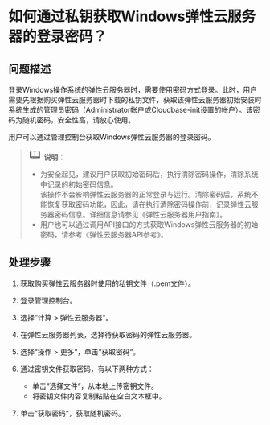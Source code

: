 # 如何通过私钥获取Windows弹性云服务器的登录密码？<a name="dew_01_0065"></a>

## 问题描述<a name="section15998587919"></a>

登录Windows操作系统的弹性云服务器时，需要使用密码方式登录。此时，用户需要先根据购买弹性云服务器时下载的私钥文件，获取该弹性云服务器初始安装时系统生成的管理员密码（Administrator帐户或Cloudbase-init设置的帐户）。该密码为随机密码，安全性高，请放心使用。

用户可以通过管理控制台获取Windows弹性云服务器的登录密码。

>![](public_sys-resources/icon-note.gif) **说明：**   
>-   为安全起见，建议用户获取初始密码后，执行清除密码操作，清除系统中记录的初始密码信息。  
>    该操作不会影响弹性云服务器的正常登录与运行。清除密码后，系统不能恢复获取密码功能，因此，请在执行清除密码操作前，记录弹性云服务器密码信息。详细信息请参见《弹性云服务器用户指南》。  
>-   用户也可以通过调用API接口的方式获取Windows弹性云服务器的初始密码，请参考《弹性云服务器API参考》。  

## 处理步骤<a name="section112531945191015"></a>

1.  获取购买弹性云服务器时使用的私钥文件（.pem文件）。
2.  登录管理控制台。
3.  选择“计算 \> 弹性云服务器“。
4.  在弹性云服务器列表，选择待获取密码的弹性云服务器。
5.  选择“操作 \> 更多“，单击“获取密码“。
6.  通过密钥文件获取密码，有以下两种方式：
    -   单击“选择文件“，从本地上传密钥文件。
    -   将密钥文件内容复制粘贴在空白文本框中。

7.  单击“获取密码“，获取随机密码。

